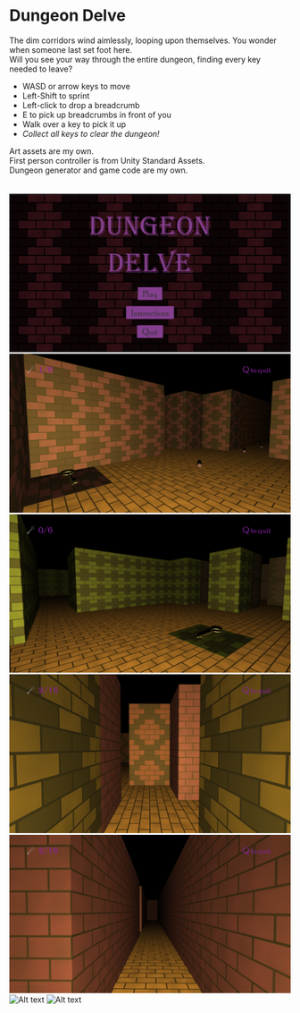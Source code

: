 # Dungeon Delve

The dim corridors wind aimlessly, looping upon themselves. You wonder when someone last set foot here.<br>
Will you see your way through the entire dungeon, finding every key needed to leave?

* WASD or arrow keys to move
* Left-Shift to sprint
* Left-click to drop a breadcrumb
* E to pick up breadcrumbs in front of you
* Walk over a key to pick it up
* *Collect all keys to clear the dungeon!*

Art assets are my own.<br>
First person controller is from Unity Standard Assets.<br>
Dungeon generator and game code are my own.<br>
<br><br>
![Alt text](Images/MainMenu.png?raw=true)
![Alt text](Images/Gameplay2.png?raw=true)
![Alt text](Images/Gameplay1.png?raw=true)
![Alt text](Images/Gameplay3.png?raw=true)
![Alt text](Images/Gameplay4.png?raw=true)
![Alt text](Images/Map_expanded.png?raw=true)
![Alt text](Images/Map_standard.png?raw=true)